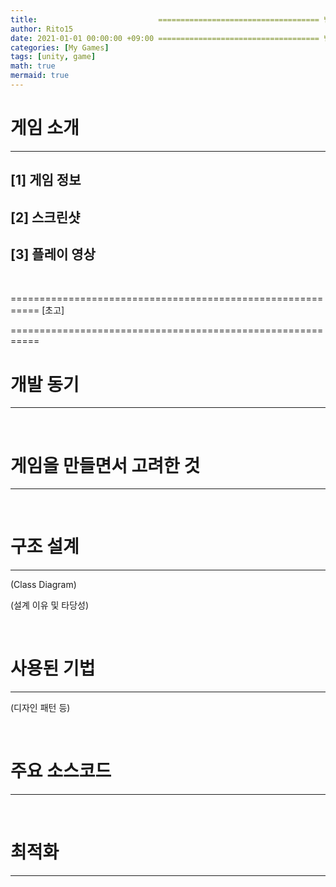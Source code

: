 ```yaml
---
title:                           ==================================== 변경!
author: Rito15
date: 2021-01-01 00:00:00 +09:00 ==================================== 변경!
categories: [My Games]
tags: [unity, game]
math: true
mermaid: true
---
```


# 게임 소개
---

## [1] 게임 정보



## [2] 스크린샷



## [3] 플레이 영상



<br>

===========================================================
[초고]




===========================================================

# 개발 동기
---



<br>

# 게임을 만들면서 고려한 것
---



<br>

# 구조 설계
---

(Class Diagram)

(설계 이유 및 타당성)


<br>

# 사용된 기법
---

(디자인 패턴 등)


<br>

# 주요 소스코드
---


<br>


# 최적화
---




